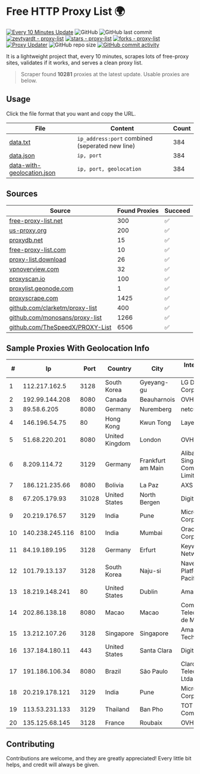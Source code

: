 
# Free HTTP Proxy List 🌍

[![Every 10 Minutes Update](https://github.com/mertguvencli/http-proxy-list/actions/workflows/main.yml/badge.svg?branch=main)](https://github.com/mertguvencli/http-proxy-list/actions/workflows/main.yml)
![GitHub](https://img.shields.io/github/license/mertguvencli/http-proxy-list)
![GitHub last commit](https://img.shields.io/github/last-commit/mertguvencli/http-proxy-list)
[![zevtyardt - proxy-list](https://img.shields.io/static/v1?label=zevtyardt&message=proxy-list&color=blue&logo=github)](https://github.com/zevtyardt/proxy-list "Go to GitHub repo")
[![stars - proxy-list](https://img.shields.io/github/stars/zevtyardt/proxy-list?style=social)](https://github.com/zevtyardt/proxy-list)
[![forks - proxy-list](https://img.shields.io/github/forks/zevtyardt/proxy-list?style=social)](https://github.com/zevtyardt/proxy-list)
[![Proxy Updater](https://github.com/zevtyardt/proxy-list/workflows/Proxy%20Updater/badge.svg)](https://github.com/zevtyardt/proxy-list/actions?query=workflow:"Proxy+Updater")
![GitHub repo size](https://img.shields.io/github/repo-size/zevtyardt/proxy-list)
[![GitHub commit activity](https://img.shields.io/github/commit-activity/m/zevtyardt/proxy-list?logo=commits)](https://github.com/zevtyardt/proxy-list/commits/main)

It is a lightweight project that, every 10 minutes, scrapes lots of free-proxy sites, validates if it works, and serves a clean proxy list.

> Scraper found **10281** proxies at the latest update. Usable proxies are below.

## Usage

Click the file format that you want and copy the URL.

|File|Content|Count|
|----|-------|-----|
|[data.txt](https://raw.githubusercontent.com/mertguvencli/http-proxy-list/main/proxy-list/data.txt)|`ip_address:port` combined (seperated new line)|384|
|[data.json](https://raw.githubusercontent.com/mertguvencli/http-proxy-list/main/proxy-list/data.json)|`ip, port`|384|
|[data-with-geolocation.json](https://raw.githubusercontent.com/mertguvencli/http-proxy-list/main/proxy-list/data-with-geolocation.json)|`ip, port, geolocation`|384|

## Sources

|Source|Found Proxies|Succeed|
|------|-------------|-------|
|[free-proxy-list.net](https://free-proxy-list.net)|300|✅|
|[us-proxy.org](https://www.us-proxy.org)|200|✅|
|[proxydb.net](http://proxydb.net)|15|✅|
|[free-proxy-list.com](https://free-proxy-list.com/?page=&port=&type%5B%5D=http&type%5B%5D=https&up_time=0&search=Search)|10|✅|
|[proxy-list.download](https://www.proxy-list.download/HTTP)|26|✅|
|[vpnoverview.com](https://vpnoverview.com/privacy/anonymous-browsing/free-proxy-servers)|32|✅|
|[proxyscan.io](https://www.proxyscan.io)|100|✅|
|[proxylist.geonode.com](https://proxylist.geonode.com/api/proxy-list?limit=300&page=1&sort_by=lastChecked&sort_type=desc&protocols=http,https)|1|✅|
|[proxyscrape.com](https://api.proxyscrape.com/v2/?request=displayproxies&protocol=http&timeout=10000&country=all&ssl=all&anonymity=all)|1425|✅|
|[github.com/clarketm/proxy-list](https://raw.githubusercontent.com/clarketm/proxy-list/master/proxy-list-raw.txt)|400|✅|
|[github.com/monosans/proxy-list](https://raw.githubusercontent.com/monosans/proxy-list/main/proxies/http.txt)|1266|✅|
|[github.com/TheSpeedX/PROXY-List](https://raw.githubusercontent.com/TheSpeedX/PROXY-List/master/http.txt)|6506|✅|


## Sample Proxies With Geolocation Info

|#|Ip|Port|Country|City|Internet Service Provider|
|-|--|----|-------|----|-------------------------|
|1|112.217.162.5|3128|South Korea|Gyeyang-gu|LG DACOM Corporation|
|2|192.99.144.208|8080|Canada|Beauharnois|OVH SAS|
|3|89.58.6.205|8080|Germany|Nuremberg|netcup GmbH|
|4|146.196.54.75|80|Hong Kong|Kwun Tong|Layerstack Limited|
|5|51.68.220.201|8080|United Kingdom|London|OVH SAS|
|6|8.209.114.72|3129|Germany|Frankfurt am Main|Alibaba.com Singapore E-Commerce Private Limited|
|7|186.121.235.66|8080|Bolivia|La Paz|AXS Bolivia S. A.|
|8|67.205.179.93|31028|United States|North Bergen|DigitalOcean, LLC|
|9|20.219.176.57|3129|India|Pune|Microsoft Corporation|
|10|140.238.245.116|8100|India|Mumbai|Oracle Corporation|
|11|84.19.189.195|3128|Germany|Erfurt|Keyweb AG IP Network|
|12|101.79.13.137|3128|South Korea|Naju-si|Naver Business Platform Asia Pacific Pte. Ltd.|
|13|18.219.148.241|80|United States|Dublin|Amazon.com, Inc.|
|14|202.86.138.18|8080|Macao|Macao|Companhia de Telecomunicacoes de Macau|
|15|13.212.107.26|3128|Singapore|Singapore|Amazon Technologies Inc.|
|16|137.184.180.11|443|United States|Santa Clara|DigitalOcean, LLC|
|17|191.186.106.34|8080|Brazil|São Paulo|Claro NXT Telecomunicacoes Ltda|
|18|20.219.178.121|3129|India|Pune|Microsoft Corporation|
|19|113.53.231.133|3129|Thailand|Ban Pho|TOT Public Company Limited|
|20|135.125.68.145|3128|France|Roubaix|OVH SAS|



## Contributing

Contributions are welcome, and they are greatly appreciated! Every
little bit helps, and credit will always be given.

